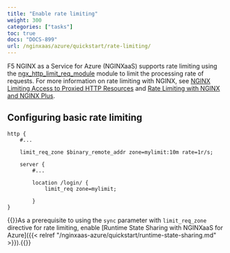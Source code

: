 ```yaml
---
title: "Enable rate limiting"
weight: 300
categories: ["tasks"]
toc: true
docs: "DOCS-899"
url: /nginxaas/azure/quickstart/rate-limiting/
---
```


F5 NGINX as a Service for Azure (NGINXaaS) supports rate limiting using the [ngx_http_limit_req_module](https://nginx.org/en/docs/http/ngx_http_limit_req_module.html) module to limit the processing rate of requests. For more information on rate limiting with NGINX, see [NGINX Limiting Access to Proxied HTTP Resources](https://docs.nginx.com/nginx/admin-guide/security-controls/controlling-access-proxied-http/) and [Rate Limiting with NGINX and NGINX Plus](https://www.nginx.com/blog/rate-limiting-nginx/).

## Configuring basic rate limiting

```nginx
http {
    #...

    limit_req_zone $binary_remote_addr zone=mylimit:10m rate=1r/s;

    server {
        #...

        location /login/ {
            limit_req zone=mylimit;

        }
}
```

{{<note>}}As a prerequisite to using the `sync` parameter with `limit_req_zone` directive for rate limiting, enable [Runtime State Sharing with NGINXaaS for Azure]({{< relref "/nginxaas-azure/quickstart/runtime-state-sharing.md" >}}).{{</note>}}
